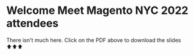 # Welcome Meet Magento NYC 2022 attendees

There isn't much here. Click on the PDF above to download the slides ⬆️⬆️⬆️
